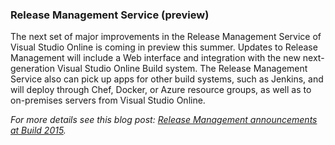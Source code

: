 ### Release Management Service (preview)

The next set of major improvements in the Release Management Service of Visual Studio Online is coming in preview this summer. Updates to Release Management will include a Web interface and integration with the new next-generation Visual Studio Online Build system. The Release Management Service also can pick up apps for other build systems, such as Jenkins, and will deploy through Chef, Docker, or Azure resource groups, as well as to on-premises servers from Visual Studio Online.

_For more details see this blog post: [Release Management announcements at Build 2015](http://blogs.msdn.com/b/visualstudioalm/archive/2015/04/29/release-management-announcements-at-build-2015.aspx)._
